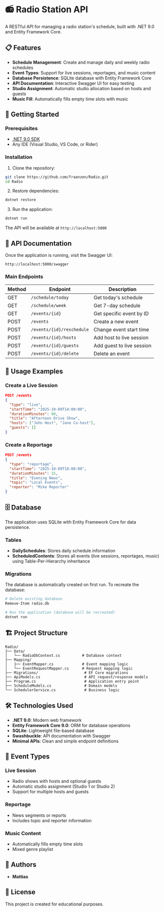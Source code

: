 # 📻 Radio Station API

A RESTful API for managing a radio station's schedule, built with .NET 9.0 and Entity Framework Core.

## 📋 Features

- **Schedule Management**: Create and manage daily and weekly radio schedules
- **Event Types**: Support for live sessions, reportages, and music content
- **Database Persistence**: SQLite database with Entity Framework Core
- **API Documentation**: Interactive Swagger UI for easy testing
- **Studio Assignment**: Automatic studio allocation based on hosts and guests
- **Music Fill**: Automatically fills empty time slots with music

## 🚀 Getting Started

### Prerequisites

- [.NET 9.0 SDK](https://dotnet.microsoft.com/download)
- Any IDE (Visual Studio, VS Code, or Rider)

### Installation

1. Clone the repository:

```bash
git clone https://github.com/fraanzen/Radio.git
cd Radio
```

2. Restore dependencies:

```bash
dotnet restore
```

3. Run the application:

```bash
dotnet run
```

The API will be available at `http://localhost:5000`

## 📖 API Documentation

Once the application is running, visit the Swagger UI:

```
http://localhost:5000/swagger
```

### Main Endpoints

| Method | Endpoint                  | Description               |
| ------ | ------------------------- | ------------------------- |
| GET    | `/schedule/today`         | Get today's schedule      |
| GET    | `/schedule/week`          | Get 7-day schedule        |
| GET    | `/events/{id}`            | Get specific event by ID  |
| POST   | `/events`                 | Create a new event        |
| POST   | `/events/{id}/reschedule` | Change event start time   |
| POST   | `/events/{id}/hosts`      | Add host to live session  |
| POST   | `/events/{id}/guests`     | Add guest to live session |
| POST   | `/events/{id}/delete`     | Delete an event           |

## 🎯 Usage Examples

### Create a Live Session

```json
POST /events
{
  "type": "live",
  "startTime": "2025-10-09T14:00:00",
  "durationMinutes": 60,
  "title": "Afternoon Drive Show",
  "hosts": ["John Host", "Jane Co-host"],
  "guests": []
}
```

### Create a Reportage

```json
POST /events
{
  "type": "reportage",
  "startTime": "2025-10-09T18:00:00",
  "durationMinutes": 15,
  "title": "Evening News",
  "topic": "Local Events",
  "reporter": "Mike Reporter"
}
```

## 🗄️ Database

The application uses SQLite with Entity Framework Core for data persistence.

### Tables

- **DailySchedules**: Stores daily schedule information
- **ScheduledContents**: Stores all events (live sessions, reportages, music) using Table-Per-Hierarchy inheritance

### Migrations

The database is automatically created on first run. To recreate the database:

```bash
# Delete existing database
Remove-Item radio.db

# Run the application (database will be recreated)
dotnet run
```

## 🏗️ Project Structure

```
Radio/
├── Data/
│   └── RadioDbContext.cs          # Database context
├── Mapping/
│   ├── EventMapper.cs             # Event mapping logic
│   └── EventRequestMapper.cs      # Request mapping logic
├── Migrations/                     # EF Core migrations
├── ApiModels.cs                    # API request/response models
├── Program.cs                      # Application entry point
├── ScheduleModels.cs               # Domain models
└── SchedulerService.cs             # Business logic
```

## 🛠️ Technologies Used

- **.NET 9.0**: Modern web framework
- **Entity Framework Core 9.0**: ORM for database operations
- **SQLite**: Lightweight file-based database
- **Swashbuckle**: API documentation with Swagger
- **Minimal APIs**: Clean and simple endpoint definitions

## 📝 Event Types

### Live Session

- Radio shows with hosts and optional guests
- Automatic studio assignment (Studio 1 or Studio 2)
- Support for multiple hosts and guests

### Reportage

- News segments or reports
- Includes topic and reporter information

### Music Content

- Automatically fills empty time slots
- Mixed genre playlist

## 👥 Authors

- **Mattias**

## 📄 License

This project is created for educational purposes.
